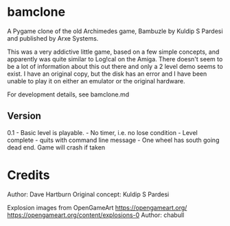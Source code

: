 # bamclone
A Pygame clone of the old Archimedes game, Bambuzle by Kuldip S Pardesi and published by Arxe Systems.

This was a very addictive little game, based on a few simple concepts, and apparently was quite similar to Log!cal on the Amiga. There doesn't seem to be a lot of information about this out there and only a 2 level demo seems to exist. I have an original copy, but the disk has an error and I have been unable to play it on either an emulator or the original hardware.

For development details, see bamclone.md

Version
-------
0.1         - Basic level is playable.
            - No timer, i.e. no lose condition
            - Level complete - quits with command line message
            - One wheel has south going dead end. Game will crash if taken

Credits
=======

Author: Dave Hartburn
Original concept: Kuldip S Pardesi

Explosion images from OpenGameArt
https://opengameart.org/
https://opengameart.org/content/explosions-0
Author: chabull
